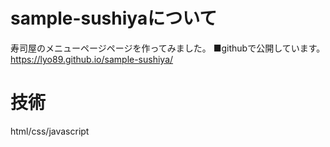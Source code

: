 # sample-sushiyaについて

寿司屋のメニューページページを作ってみました。 
■githubで公開しています。
https://lyo89.github.io/sample-sushiya/
# 技術
html/css/javascript  
